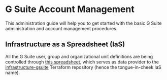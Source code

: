# G Suite Account Management

This administration guide will help you to get started with the basic G Suite administration and account management procedures.

## Infrastructure as a Spreadsheet (IaS)
All the G Suite user, group and organizational unit definitions are being controlled through [this spreadsheet](https://docs.google.com/spreadsheets/d/1NuPuDNSh1afVFQP8oe9i_fLPqftys7-eTd3_5h663cQ/edit), which serves as data provider to the [infrastructure-gsuite](https://github.com/helpfulengineering/infrastructure-gsuite) Terraform repository (hence the tongue-in-cheek IaS name).
